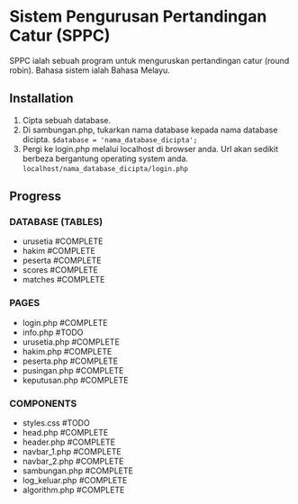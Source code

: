 # Sistem Pengurusan Pertandingan Catur (SPPC)

SPPC ialah sebuah program untuk menguruskan pertandingan catur (round robin). Bahasa sistem ialah Bahasa Melayu.

## Installation

1. Cipta sebuah database.
2. Di sambungan.php, tukarkan nama database kepada nama database dicipta. ```$database = 'nama_database_dicipta';```
3. Pergi ke login.php melalui localhost di browser anda. Url akan sedikit berbeza bergantung operating system anda. ```localhost/nama_database_dicipta/login.php```

## Progress
### DATABASE (TABLES)
- urusetia #COMPLETE
- hakim #COMPLETE
- peserta #COMPLETE
- scores #COMPLETE
- matches #COMPLETE

### PAGES
- login.php #COMPLETE
- info.php #TODO
- urusetia.php #COMPLETE
- hakim.php #COMPLETE
- peserta.php #COMPLETE
- pusingan.php #COMPLETE
- keputusan.php #COMPLETE

### COMPONENTS
- styles.css #TODO
- head.php #COMPLETE
- header.php #COMPLETE
- navbar_1.php #COMPLETE
- navbar_2.php #COMPLETE
- sambungan.php #COMPLETE
- log_keluar.php #COMPLETE
- algorithm.php #COMPLETE
